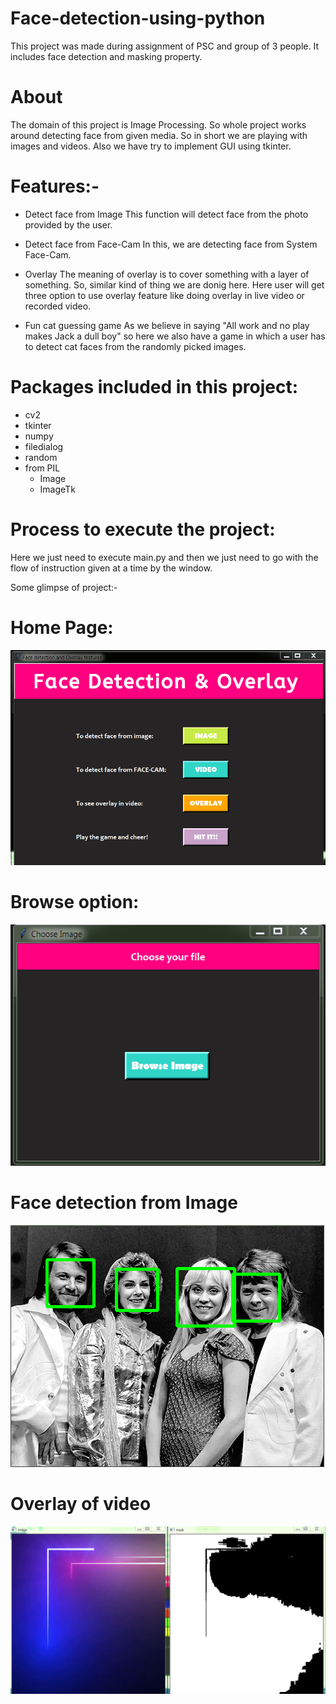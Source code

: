 # Face-detection-using-python
This project was made during assignment of PSC and group of 3 people. It includes face detection and masking property.

# About
The domain of this project is Image Processing. So whole project works around detecting face from given media. 
So in short we are playing with images and videos. Also we have try to implement GUI using tkinter. 

# Features:-
-	Detect face from Image
    This function will detect face from the photo provided by the user.

-	Detect face from Face-Cam
    In this, we are detecting face from System Face-Cam.

-	Overlay
    The meaning of overlay is to cover something with a layer of something. So, similar kind of     thing we are donig here. Here user will get three option to use overlay feature like doing overlay in live video or recorded video.

-	Fun cat guessing game 
As we believe in saying "All work and no play makes Jack a dull boy" so here we also have a game in which a user has to detect cat faces from the randomly picked images.

# Packages included in this project:
-	cv2
-	tkinter
-	numpy
-	filedialog
-	random
-	from PIL
      -    Image
      -    ImageTk

# Process to execute the project:
Here we just need to execute main.py and then we just need to go with the flow of instruction given at a time by the window.

Some glimpse of project:-

# Home Page:
![Home Page](https://github.com/khushij12/Face-detection-using-python/blob/master/Demo/1.png)

# Browse option:
![1](https://github.com/khushij12/Face-detection-using-python/blob/master/Demo/2.png)

# Face detection from Image
![2](https://github.com/khushij12/Face-detection-using-python/blob/master/Demo/3.png)

# Overlay of video
![3](https://github.com/khushij12/Face-detection-using-python/blob/master/Demo/5.png)




